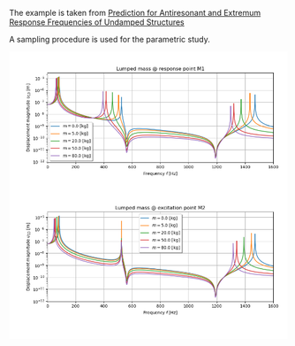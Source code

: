 The example is taken from [Prediction for Antiresonant and Extremum Response Frequencies of Undamped Structures](https://doi.org/10.2514/1.J063011)

A sampling procedure is used for the parametric study.

![Frequency response plots](FRF.png)
